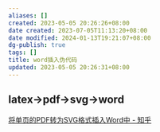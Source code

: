 ```yaml
---
aliases: []
created: 2023-05-05 20:26:26+08:00
date created: 2023-07-05T11:13:20+08:00
date modified: 2024-01-13T19:21:07+08:00
dg-publish: true
tags: []
title: word插入伪代码
updated: 2023-05-05 20:26:31+08:00
---
```


## latex->pdf->svg->word
[将单页的PDF转为SVG格式插入Word中 - 知乎](https://zhuanlan.zhihu.com/p/614889263?utm_id=)